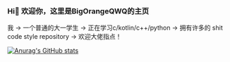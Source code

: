 
### Hi👋 欢迎你，这里是BigOrangeQWQ的主页

我 -> 一个普通的大一学生
   -> 正在学习c/kotlin/c++/python
   -> 拥有许多的 shit code style repository
   -> 欢迎大佬指点！
   
[![Anurag's GitHub stats](https://github-readme-stats.vercel.app/api?username=BigOrangeQWQ&show_icons=true&theme=gruvbox)](https://github.com/BigOrangeQWQ/BigOrangeQWQ)
